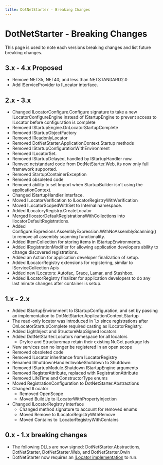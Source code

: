 ```yaml
---
title: DotNetStarter - Breaking Changes
---
```

# DotNetStarter - Breaking Changes

This page is used to note each versions breaking changes and list future breaking changes.

## 3.x - 4.x Proposed

* Remove NET35, NET40, and less than NETSTANDARD2.0
* Add IServiceProvider to ILocator interface.

## 2.x - 3.x
* Changed ILocatorConfigure.Configure signature to take a new ILocatorConfigureEngine instead of IStartupEngine to prevent access to ILocator before configuration is complete
* Removed IStartupEngine.OnLocatorStartupComplete
* Removed IStartupObjectFactory
* Removed IReadonlyLocator
* Removed DotNetStarter.ApplicationContext.Startup methods
* Removed IStartupConfigurationWithEnvironment
* Removed ILocatorSet.
* Removed IStartupDelayed, handled by IStartupHandler now.
* Remved netstandard code from DotNetStarter.Web, its now only full framework supported.
* Removed StartupContainerException
* Removed obsoleted code
* Removed ability to set Import<T> when StartupBuilder isn't using the applicationContext.
* Changed IStartupHandler interface.
* Moved ILocatorVerification to ILocatorRegistryWithVerification
* Moved ILocatorScopedWithSet to Internal namespace.
* Added ILocatoryRegistry.CreateLocator
* Merged IlocatorDefaultRegistrationsWithCollections into IlocatorDefaultRegistrations.
* Added Configure.Expresions.AssemblyExpression.WithNoAssemblyScanning() to remove all assembly scanning functionality.
* Added IItemCollection for storing items in IStartupEnvironments.
* Added IRegistrationModifier for allowing application developers ability to change discovered registrations.
* Added an Action<ILocatoryRegistry> for application developer finalization of setup.
* Added ILocatorRegistry extensions for registering, similar to IServiceCollection Apis
* Added new ILocators: Autofac, Grace, Lamar, and Stashbox.
* Added ILocatorRegistry finalizer for application developers to do any last minute changes after container is setup.

## 1.x - 2.x
* Added IStartupEnvironment to IStartupConfiguration, and set by passing an implementation to DotNetStarter.ApplicationContext.Startup
* The read-only locator was introduced in 1.x since registrations after OnLocatorStartupComplete required casting as ILocatorRegistry.
* Added LightInject and StructureMapSigned locators
* Added DotNetStarter.Locators namespace for all locators
  * DryIoc and Structuremap retain their existing NuGet package Ids
* New services can no longer be registered in an open scope
* Removed obsoleted code
* Removed ILocator inheritance from ILocatorRegistry
* Renamed IShutdownHandler.InvokeShutdown to Shutdown
* Removed IStartupModule.Shutdown IStartupEngine arguments
* Removed RegisterAttribute, replaced with RegistrationAttribute
* Removed LifeTime and ConstructorType enums
* Moved RegistrationConfiguration to DotNetStarter.Abstractions
* Changed ILocator
  * Removed OpenScope
  * Moved BuildUp to ILocatorWithPropertyInjection
* Changed ILocatorRegistry interface
  * Changed method signature to account for removed enums
  * Moved Remove to ILocatorRegistryWithRemove
  * Moved Contains to ILocatorRegistryWithContains
 
## 0.x - 1.x breaking changes

 * The following DLLs are now signed: DotNetStarter.Abstractions, DotNetStarter, DotNetStarter.Web, and DotNetStarter.Owin
 * DotNetStarter now requires an [ILocator implementation](https://bmcdavid.github.io/DotNetStarter/ilocator-setup.html) to run.
